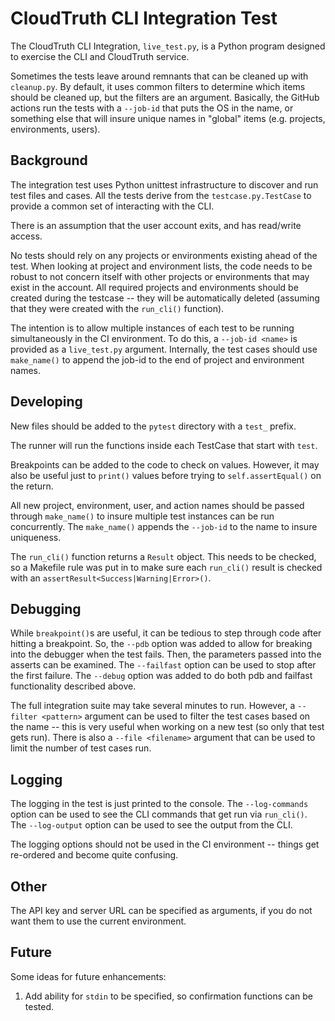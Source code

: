 CloudTruth CLI Integration Test
===============================

The CloudTruth CLI Integration, `live_test.py`, is a Python program designed to exercise the CLI and
CloudTruth service.

Sometimes the tests leave around remnants that can be cleaned up with `cleanup.py`. By default, it uses
common filters to determine which items should be cleaned up, but the filters are an argument. Basically, the
GitHub actions run the tests with a `--job-id` that puts the OS in the name, or something else that will 
insure unique names in "global" items (e.g. projects, environments, users).

Background
----------

The integration test uses Python unittest infrastructure to discover and run test files and cases.
All the tests derive from the `testcase.py.TestCase` to provide a common set of interacting with 
the CLI.

There is an assumption that the user account exits, and has read/write access.

No tests should rely on any projects or environments existing ahead of the test.  When looking at 
project and environment lists, the code needs to be robust to not concern itself with other projects
or environments that may exist in the account. All required projects and environments should be 
created during the testcase -- they will be automatically deleted (assuming that they were created 
with the `run_cli()` function).

The intention is to allow multiple instances of each test to be running simultaneously in the CI 
environment. To do this, a `--job-id <name>` is provided as a `live_test.py` argument.
Internally, the test cases should use `make_name()` to append the job-id to the end of project and
environment names.

Developing
----------

New files should be added to the `pytest` directory with a `test_` prefix. 

The runner will run the functions inside each TestCase that start with `test`.

Breakpoints can be added to the code to check on values. However, it may also be useful just to
`print()` values before trying to `self.assertEqual()` on the return.

All new project, environment, user,  and action names should be passed through `make_name()` to insure 
multiple test instances can be run concurrently. The `make_name()` appends the `--job-id` to the name
to insure uniqueness.

The `run_cli()` function returns a `Result` object. This needs to be checked, so a Makefile rule was
put in to make sure each `run_cli()` result is checked with an `assertResult<Success|Warning|Error>()`. 

Debugging
---------

While `breakpoint()`s are useful, it can be tedious to step through code after hitting a breakpoint.
So, the `--pdb` option was added to allow for breaking into the debugger when the test  fails. Then,
the parameters passed into the asserts can be examined.  The `--failfast` option can be used to stop
after the first failure. The `--debug` option was added to do both pdb and failfast functionality 
described above.

The full integration suite may take several minutes to run. However, a `--filter <pattern>` argument
can be used to filter the test cases based on the name -- this is very useful when working on a new
test (so only that test gets run).  There is also a `--file <filename>` argument that can be used to
limit the number of test cases run.

Logging
-------

The logging in the test is just printed to the console.  The `--log-commands` option can be used to
see the CLI commands that get run via `run_cli()`.  The `--log-output` option can be used to see the
output from the CLI. 

The logging options should not be used in the CI environment -- things get re-ordered and become 
quite confusing.

Other
-----

The API key and server URL can be specified as arguments, if you do not want them to use the current
environment.

Future
------

Some ideas for future enhancements:
1. Add ability for `stdin` to be specified, so confirmation functions can be tested.
